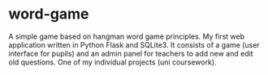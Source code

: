 # word-game
A simple game based on hangman word game principles.
My first web application written in Python Flask and SQLite3.
It consists of a game (user interface for pupils) and an admin panel for teachers to add new and edit old questions.
One of my individual projects (uni coursework).
